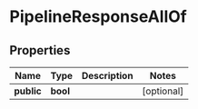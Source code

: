# PipelineResponseAllOf

## Properties
| Name | Type | Description | Notes |
| ------------ | ------------- | ------------- | ------------- |
| **public** | **bool** |  | [optional]  |


